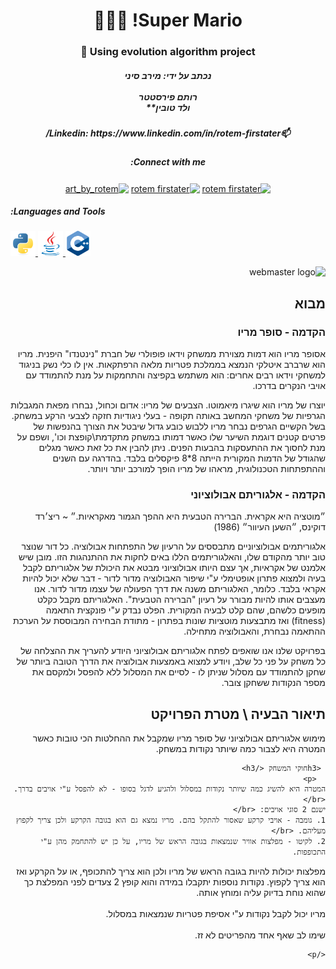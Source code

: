 <h1 align="center">Super Mario! 👨🏻‍🔧 </h1>
<h3 align="center">Using evolution algorithm project 🍄 </h3>

<h5 align="center"> נכתב על ידי: מירב סיני <br> <br/> רותם פירסטטר <br/> ולד טובין** </h5>


  <h5 align="center">  📫Linkedin: https://www.linkedin.com/in/rotem-firstater/</h3>
<h5 align="center">Connect with me:</h5>
<p align="center">
<a href="https://linkedin.com/in/rotem-firstater-b311311b0/" target="blank"><img align="center" src="https://raw.githubusercontent.com/rahuldkjain/github-profile-readme-generator/master/src/images/icons/Social/linked-in-alt.svg" alt="rotem firstater" height="30" width="40" /></a>
<a href="https://fb.com/rotem.firstater" target="blank"><img align="center" src="https://raw.githubusercontent.com/rahuldkjain/github-profile-readme-generator/master/src/images/icons/Social/facebook.svg" alt="rotem firstater" height="30" width="40" /></a>
<a href="https://instagram.com/art_by_rotem" target="blank"><img align="center" src="https://raw.githubusercontent.com/rahuldkjain/github-profile-readme-generator/master/src/images/icons/Social/instagram.svg" alt="art_by_rotem" height="30" width="40" /></a>
</p>

<h5 align="left">Languages and Tools:</h5>
<p align="left"> <a href="https://www.w3schools.com/cpp/" target="_blank" rel="noreferrer"> <img src="https://raw.githubusercontent.com/devicons/devicon/master/icons/cplusplus/cplusplus-original.svg" alt="cplusplus" width="40" height="40"/> </a> <a href="https://www.java.com" target="_blank" rel="noreferrer"> <img src="https://raw.githubusercontent.com/devicons/devicon/master/icons/java/java-original.svg" alt="java" width="40" height="40"/> </a> <a href="https://www.python.org" target="_blank" rel="noreferrer"> <img src="https://raw.githubusercontent.com/devicons/devicon/master/icons/python/python-original.svg" alt="python" width="40" height="40"/> </a> </p>


<img src="https://www.webmaster.org.il/images/logo.gif" 
     width="254" height="63" alt="webmaster logo" />

<html lang="he">
<head>
    <meta charset="utf-8" />
</head>
<body dir="rtl">
  <h2>מבוא</h2>
  <h3> הקדמה - סופר מריו </h3>
      <p>אסופר מריו הוא דמות מצוירת ממשחק וידאו פופולרי של חברת "נינטנדו" היפנית. מריו הוא שרברב איטלקי הנמצא בממלכת פטריות מלאה הרפתקאות. אין לו כלי נשק בניגוד למשחקי וידאו רבים אחרים: הוא משתמש בקפיצה והתחמקות על מנת להתמודד עם אויבי הנקרים בדרכו.
    </p>
    <p>
      יוצרו של מריו הוא שיגרו מיאמוטו. הצבעים של מריו: אדום וכחול, נבחרו מפאת המגבלות הגרפיות של משחקי המחשב באותה תקופה - בעלי ניגודיות חזקה לצבעי הרקע במשחק. בשל הקשיים הגרפים נבחר מריו ללבוש כובע גדול שיבטל את הצורך בהנפשות של פרטים קטנים דוגמת השיער שלו כאשר דמותו במשחק מתקדמת\קופצת וכו', ושפם על מנת לחסוך את ההתעסקות בהבעות הפנים. ניתן להבין את כל זאת כאשר מגלים שהגודל של הדמות המקורית הייתה 8*8 פיקסלים בלבד. בהדרגה עם השנים וההתפתחות הטכנולוגית, מראהו של מריו הופך למורכב יותר ויותר.
    </p>
  
<h3>הקדמה - אלגוריתם אבולוציוני </h3>
    <p>
    ״מוטציה היא אקראית. הברירה הטבעית היא ההפך הגמור מאקראיות.״ ~ ריצ׳רד דוקינס,     ״השען העיוור״ (1986)
    </p>
  <p>
  אלגוריתמים אבולוציוניים מתבססים על הרעיון של התפתחות אבולוציה. כל דור שנוצר טוב יותר מהקודם שלו, והאלגוריתמים הללו באים לחקות את ההתנהגות הזו. מובן שיש אלמנט של אקראיות, אך עצם היותו אבולוציוני מבטא את היכולת של אלגוריתם לקבל בעיה ולמצוא פתרון אופטימלי ע"י שיפור האבולוציה מדור לדור - דבר שלא יכול להיות אקראי בלבד.  כלומר, האלגוריתם משנה את דרך הפעולה של עצמו מדור לדור. אנו מעצבים אותו להיות מבורר על רעיון "הברירה הטבעית". האלגוריתם מקבל כקלט מופעים כלשהם, שהם קלט לבעיה המקורית. הפלט נבדק ע"י פונקצית התאמה (fitness) ואז מתבצעות מוטציות שונות בפתרון - מתודת הבחירה המבוססת על הערכת ההתאמה נבחרת, והאבולוציה מתחילה.
  </p>
      <p>
      בפרויקט שלנו אנו שואפים לפתח אלגוריתם אבולוציוני היודע להעריך את ההצלחה של כל משחק על פני כל שלב, ויודע למצוא באמצעות אבולוציה את הדרך הטובה ביותר של שחקן להתמודד עם מסלול שניתן לו - לסיים את המסלול ללא להפסל ולמקסם את מספר הנקודות ששחקן צובר.
    </p>
    
    
 <h2>תיאור הבעיה \ מטרת הפרויקט </h2>
      <p>
      מימוש אלגוריתם אבולוציוני של סופר מריו שמקבל את ההחלטות הכי טובות כאשר המטרה היא לצבור כמה שיותר נקודות במשחק.
    </p>
    
     <h3חוקי המשחק </h3>
      <p>
    המטרה היא להשיג כמה שיותר נקודות במסלול ולהגיע לדגל בסופו - לא להפסל ע"י אויבים בדרך.
    <br/> 
    ישנם 2 סוגי אויבים: <br/>
    1. גומבה - אויבי קרקע שאסור להתקל בהם. מריו נמצא גם הוא בגובה הקרקע ולכן צריך לקפוץ מעליהם. <br/>
    2. לקיטו - מפלצות אוויר שנמצאות בגובה הראש של מריו, על כן יש להתחמק מהן ע"י התכופפות.
</p>

<p>
מפלצות יכולות להיות בגובה הראש של מריו ולכן הוא צריך להתכופף, או על הקרקע ואז הוא צריך לקפוץ. נקודות נוספות יתקבלו במידה והוא קופץ 2 צעדים לפני המפלצת כך שהוא נוחת בדיוק עליה ומוחץ אותה. 
<br/><br/>
מריו יכול לקבל נקודות ע"י אסיפת פטריות שנמצאות במסלול.
<br/><br/>
שימו לב שאף אחד מהפריטים לא זז. 

    </p>

  
</body>
</html>
